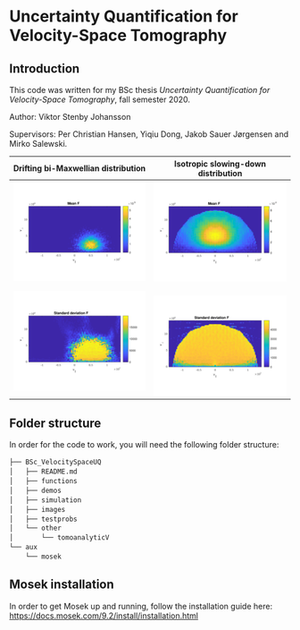# Uncertainty Quantification for Velocity-Space Tomography

## Introduction 

This code was written for my BSc thesis *Uncertainty Quantification for Velocity-Space Tomography*, fall semester 2020.

Author: Viktor Stenby Johansson

Supervisors: Per Christian Hansen, Yiqiu Dong, Jakob Sauer Jørgensen and Mirko Salewski.

Drifting bi-Maxwellian distribution             |  Isotropic slowing-down distribution
:-------------------------:|:-------------------------:
![Image of Yaktocat](https://github.com/vstenby/BSc_VelocitySpaceUQ/blob/master/images/biMax_mean.svg)  |  ![Image of Yaktocat](https://github.com/vstenby/BSc_VelocitySpaceUQ/blob/master/images/isoSD_mean.svg)
![Image of Yaktocat](https://github.com/vstenby/BSc_VelocitySpaceUQ/blob/master/images/biMax_std.svg)  |  ![Image of Yaktocat](https://github.com/vstenby/BSc_VelocitySpaceUQ/blob/master/images/isoSD_std.svg)

## Folder structure

In order for the code to work, you will need the following folder structure:

```bash
├── BSc_VelocitySpaceUQ
│   ├── README.md
│   ├── functions
│   ├── demos
│   ├── simulation
│   ├── images
│   ├── testprobs
│   └── other
│       └── tomoanalyticV
└── aux
    └── mosek
```

## Mosek installation

In order to get Mosek up and running, follow the installation guide here: https://docs.mosek.com/9.2/install/installation.html
